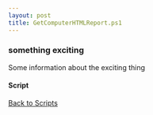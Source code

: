 ```yaml
---
layout: post
title: GetComputerHTMLReport.ps1
---
```


### something exciting

Some information about the exciting thing

#### Script

<script src="https://gist-it.appspot.com/github.com/BanterBoy/scripts-blog/blob/master/PowerShell/scripts/information/GetComputerHTMLReport.ps1"></script>

<a href="/menu/_pages/scripts.html">Back to Scripts</a>
